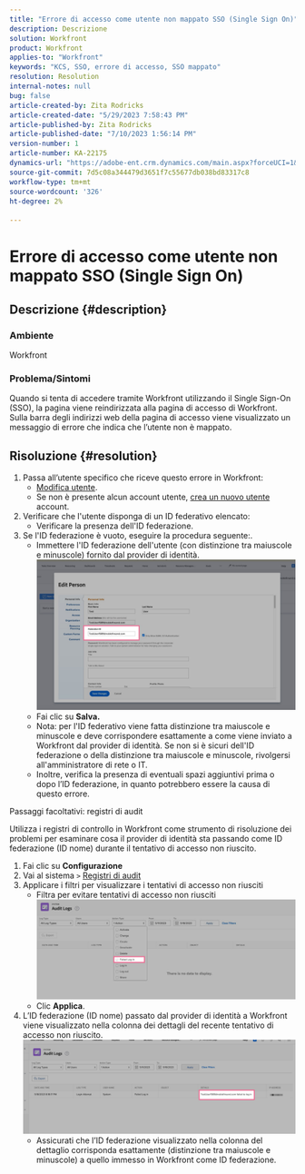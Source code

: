 ```yaml
---
title: "Errore di accesso come utente non mappato SSO (Single Sign On)"
description: Descrizione
solution: Workfront
product: Workfront
applies-to: "Workfront"
keywords: "KCS, SSO, errore di accesso, SSO mappato"
resolution: Resolution
internal-notes: null
bug: false
article-created-by: Zita Rodricks
article-created-date: "5/29/2023 7:58:43 PM"
article-published-by: Zita Rodricks
article-published-date: "7/10/2023 1:56:14 PM"
version-number: 1
article-number: KA-22175
dynamics-url: "https://adobe-ent.crm.dynamics.com/main.aspx?forceUCI=1&pagetype=entityrecord&etn=knowledgearticle&id=12f30130-5bfe-ed11-8f6e-6045bd006704"
source-git-commit: 7d5c08a344479d3651f7c55677db038bd83317c8
workflow-type: tm+mt
source-wordcount: '326'
ht-degree: 2%

---
```


# Errore di accesso come utente non mappato SSO (Single Sign On)

## Descrizione {#description}


### Ambiente

Workfront

### Problema/Sintomi

Quando si tenta di accedere tramite Workfront utilizzando il Single Sign-On (SSO), la pagina viene reindirizzata alla pagina di accesso di Workfront. Sulla barra degli indirizzi web della pagina di accesso viene visualizzato un messaggio di errore che indica che l’utente non è mappato.


## Risoluzione {#resolution}


1. Passa all’utente specifico che riceve questo errore in Workfront:
   - [Modifica utente](https://experienceleague.adobe.com/docs/workfront/using/administration-and-setup/add-users/create-manage-users/edit-a-users-profile.html?lang=en).
   - Se non è presente alcun account utente, [crea un nuovo utente](https://experienceleague.adobe.com/docs/workfront/using/administration-and-setup/add-users/create-manage-users/add-users.html?lang=en) account.
2. Verificare che l&#39;utente disponga di un ID federativo elencato:
   - Verificare la presenza dell&#39;ID federazione.
3. Se l&#39;ID federazione è vuoto, eseguire la procedura seguente:.
   - Immettere l&#39;ID federazione dell&#39;utente (con distinzione tra maiuscole e minuscole) fornito dal provider di identità.![](assets/60d91e83-e81c-ee11-8f6e-6045bd006268.png)
   - Fai clic su <b>Salva.</b>
   - Nota: per l&#39;ID federativo viene fatta distinzione tra maiuscole e minuscole e deve corrispondere esattamente a come viene inviato a Workfront dal provider di identità. Se non si è sicuri dell&#39;ID federazione o della distinzione tra maiuscole e minuscole, rivolgersi all&#39;amministratore di rete o IT.
   - Inoltre, verifica la presenza di eventuali spazi aggiuntivi prima o dopo l’ID federazione, in quanto potrebbero essere la causa di questo errore.




Passaggi facoltativi: registri di audit

Utilizza i registri di controllo in Workfront come strumento di risoluzione dei problemi per esaminare cosa il provider di identità sta passando come ID federazione (ID nome) durante il tentativo di accesso non riuscito.

1. Fai clic su <b>Configurazione</b>
2. Vai al sistema `>`  [Registri di audit](https://experienceleague.adobe.com/docs/workfront/using/administration-and-setup/add-users/create-manage-users/audit-logs.html?lang=en)
3. Applicare i filtri per visualizzare i tentativi di accesso non riusciti
   - Filtra per evitare tentativi di accesso non riusciti ![](assets/536bf45b-e81c-ee11-8f6e-6045bd006268.png)
   - Clic <b>Applica</b>.
4. L’ID federazione (ID nome) passato dal provider di identità a Workfront viene visualizzato nella colonna dei dettagli del recente tentativo di accesso non riuscito.![](assets/d6dec0af-e81c-ee11-8f6e-6045bd006268.png)
   - Assicurati che l’ID federazione visualizzato nella colonna del dettaglio corrisponda esattamente (distinzione tra maiuscole e minuscole) a quello immesso in Workfront come ID federazione.

